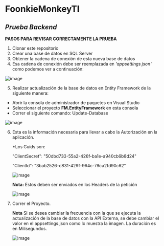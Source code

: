 # FoonkieMonkeyTI
## _Prueba Backend_

**PASOS PARA REVISAR CORRECTAMENTE LA PRUEBA**
1. Clonar este repositorio
2. Crear una base de datos en SQL Server
3. Obtener la cadena de conexión de esta nueva base de datos
4. Esa cadena de conexión debe ser reemplazada en _'appsettings.json'_ como podemos ver a continuación:
   
 ![image](https://github.com/Estefa28/FoonkieMonkeyTI/assets/123497973/8c5f0e74-8cda-4f89-b8f1-92e97a5c6138)

5. Realizar actualización de la base de datos en Entity Framework de la siguiente manera: 
  * Abrir la consola de administrador de paquetes en Visual Studio
  * Seleccionar el proyecto **FM.EntityFramework** en esta consola
  * Correr el siguiente comando: Update-Database
  
![image](https://github.com/Estefa28/FoonkieMonkeyTI/assets/123497973/4401c779-25ea-460c-9987-c4ed46c05718)

6. Esta es la información necesaria para llevar a cabo la Autorización en la aplicación.

   *Los Guids son:
   
   "ClientSecret": "50dbd733-55a2-426f-ba1e-a940cb6b8d24"
   
   "ClientId": "3bab2526-c831-429f-964c-78ca2fd90c62"

   ![image](https://github.com/Estefa28/FoonkieMonkeyTI/assets/123497973/e2d8b8de-0971-4b92-a982-943ee4204f3f)

   **Nota:** Estos deben ser enviados en los Headers de la petición
   
   ![image](https://github.com/Estefa28/FoonkieMonkeyTI/assets/123497973/be7b17ce-23f9-41da-ad0f-4305c41885b6)

8. Correr el Proyecto.

   **Nota** Si se desea cambiar la frecuencia con la que se ejecuta la actualización de la base de datos con la API Externa, se debe cambiar el valor en el appsettings.json como lo muestra la imagen. La duración es en Milisegundos.

   ![image](https://github.com/Estefa28/FoonkieMonkeyTI/assets/123497973/2c11f9a6-a250-410b-a610-f56905542e9a)
